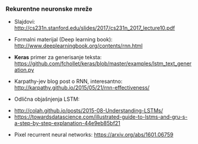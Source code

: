 ### Rekurentne neuronske mreže


* Slajdovi: http://cs231n.stanford.edu/slides/2017/cs231n_2017_lecture10.pdf

* Formalni materijal (Deep learning book): http://www.deeplearningbook.org/contents/rnn.html

* **Keras** primer za generisanje teksta: https://github.com/fchollet/keras/blob/master/examples/lstm_text_generation.py

* Karpathy-jev blog post o RNN, interesantno: http://karpathy.github.io/2015/05/21/rnn-effectiveness/

* Odlična objašnjenja LSTM: 
- http://colah.github.io/posts/2015-08-Understanding-LSTMs/
- https://towardsdatascience.com/illustrated-guide-to-lstms-and-gru-s-a-step-by-step-explanation-44e9eb85bf21

* Pixel recurrent neural networks: https://arxiv.org/abs/1601.06759

